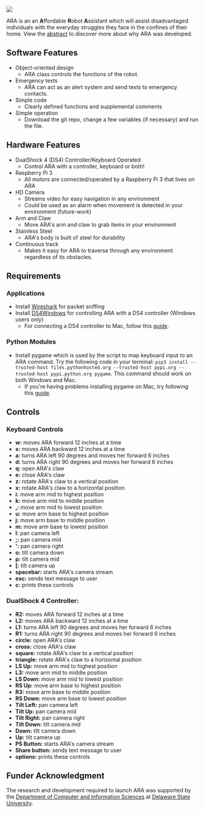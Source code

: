 [<img src = https://uploads-ssl.webflow.com/5d3ca6f373102c5f1ec0740c/5dba2b904bc6349f3398b283_ara-logo.png>](https://www.akizzlebrand.com/ara)

ARA is an an **A**ffordable **R**obot **A**ssistant which will assist disadvantaged individuals 
with the everyday struggles they face in the confines of their home. View the 
[abstract](https://www.dropbox.com/s/7nufchlxttsa6s7/Affordable%20Robot%20Assistant%20Abstract.pdf?dl=0) 
to discover more about why ARA was developed.

## Software Features
 * Object-oriented design
    - ARA class controls the functions of the robot.
 * Emergency texts
    - ARA can act as an alert system and send texts to emergency contacts.
 * Simple code
    - Clearly defined functions and supplemental comments
 * Simple operation
    - Download the git repo, change a few variables (if necessary) and run the file.
    
## Hardware Features
 * DualShock 4 (DS4) Controller/Keyboard Operated
    - Control ARA with a controller, keyboard or both!
 * Raspberry Pi 3
    - All motors are connected/operated by a Raspberry Pi 3 that lives on ARA
 * HD Camera
    - Streams video for easy navigation in any environment
    - Could be used as an alarm when movement is detected in your environment 
    (future-work)
 * Arm and Claw
    - Move ARA's arm and claw to grab items in your environment
 * Stainless Steel
    - ARA's body is built of steel for durability
 * Continuous track
    - Makes it easy for ARA to traverse through any environment regardless of
    its obstacles.
    
## Requirements
### Applications
* Install [Wireshark](https://www.wireshark.org/download.html) for packet sniffing
* Install [DS4Windows](https://github.com/Jays2Kings/DS4Windows/releases) for controlling ARA with a DS4 controller
 (Windows users only)
    - For connecting a DS4 controller to Mac, follow this
    [guide](https://www.macworld.co.uk/how-to/mac/use-ps4-xbox-controller-mac-3626259/).
### Python Modules
* Install pygame which is used by the script to map keyboard input to an ARA command. Try the following code in your
terminal:
`pip3 install --trusted-host files.pythonhosted.org --trusted-host pypi.org --trusted-host pypi.python.org pygame`. This
command should work on both Windows and Mac.
    - If you're having problems installing pygame on Mac, try following this
     [guide](https://nostarch.com/download/Teach_Your_Kids_to_Code_InstallingPygame_MacLinux.pdf).
 
 ## Controls
 ### Keyboard Controls
  * **w:** moves ARA forward 12 inches at a time
  * **s:** moves ARA backward 12 inches at a time
  * **a:** turns ARA left 90 degrees and moves her forward 6 inches
  * **d:** turns ARA right 90 degrees and moves her forward 6 inches
  * **q:** open ARA's claw
  * **e:** close ARA's claw
  * **z:** rotate ARA's claw to a vertical position
  * **x:** rotate ARA's claw to a horizontal position
  * **i:** move arm mid to highest position
  * **k:** move arm mid to middle position
  * **,:** move arm mid to lowest position
  * **u:** move arm base to highest position
  * **j:** move arm base to middle position
  * **m:** move arm base to lowest position
  * **l:** pan camera left
  * **;:** pan camera mid
  * **':** pan camera right
  * **o:** tilt camera down
  * **p:** tilt camera mid
  * **[:** tilt camera up
  * **spacebar:** starts ARA's camera stream
  * **esc:** sends text message to user
  * **c:** prints these controls
   
 ### DualShock 4 Controller: 
* **R2:** moves ARA forward 12 inches at a time
* **L2:** moves ARA backward 12 inches at a time
* **L1:** turns ARA left 90 degrees and moves her forward 6 inches
* **R1:** turns ARA right 90 degrees and moves her forward 6 inches
* **circle:** open ARA's claw
* **cross:** close ARA's claw
* **square:** rotate ARA's claw to a vertical position
* **triangle:** rotate ARA's claw to a horizontal position
* **LS Up:** move arm mid to highest position
* **L3:** move arm mid to middle position
* **LS Down:** move arm mid to lowest position
* **RS Up:** move arm base to highest position
* **R3:** move arm base to middle position
* **RS Down:** move arm base to lowest position
* **Tilt Left:** pan camera left
* **Tilt Up:** pan camera mid
* **Tilt Right:** pan camera right
* **Tilt Down:** tilt camera mid
* **Down:** tilt camera down
* **Up:** tilt camera up
* **PS Button:** starts ARA's camera stream
* **Share button:** sends text message to user
* **options:** prints these controls

## Funder Acknowledgment
The research and development required to launch ARA was supported by the 
[Department of Computer and Information Sciences](https://cast.desu.edu/departments/computer-information-sciences)
at [Delaware State University](https://www.desu.edu/).